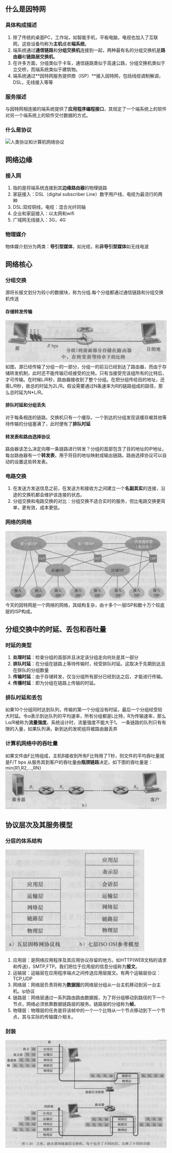 ## 什么是因特网
### 具体构成描述
1. 除了传统的桌面PC，工作站，如智能手机，平板电脑，电视也加入了互联网，这些设备均称为**主机**或者**端系统**。
2. 端系统通过**通信链路**和**分组交换机**连接到一起，两种最有名的分组交换机是**路由器**和**链路层交换机**。
3. 在许多方面，分组类似于卡车，通信链路类似于高速公路，分组交换机类似于立交桥，而端系统类似于建筑物。
4. 端系统通过**因特网服务提供商（ISP）**接入因特网，包括线缆调制解调，DSL，无线接入等等

### 服务描述
与因特网相连接的端系统提供了**应用程序编程接口**，其规定了一个端系统上的软件对另一个端系统上的软件交付数据的方式。

### 什么是协议
![人类协议和计算机网络协议](https://github.com/zihaopang/Backen-develope/tree/master/pics)

## 网络边缘
### 接入网
1. 指的是将端系统连接到其**边缘路由器**的物理链路
2. 家庭接入：DSL（digital subscriber Line）数字用户线、电缆为最流行的两种
3. DSL:双绞铜线，电缆：混合光纤同轴
4. 企业和家庭接入：以太网和wifi
5. 广域网无线接入：3G，4G

### 物理媒介
物体媒介划分为两类：**导引型媒体**，如光缆，和**非导引型媒体**如无线电波

## 网络核心
### 分组交换
源将长报文划分为较小的数据块，称为分组.每个分组都通过通信链路和分组交换机传送

#### 存储转发传输
![存储转发分组交换](https://github.com/zihaopang/Backen-develope/blob/master/pics/%E5%AD%98%E5%82%A8%E8%BD%AC%E5%8F%91%E5%88%86%E7%BB%84%E4%BA%A4%E6%8D%A2.PNG)
如图，源已经传输了分组一的一部分，分组一的前沿已经到达了路由器，而由于存储转发机制，此时还不能传输已经接受的比特。只有当接受完该组所有的比特后，才可传输。在时候L/R秒，路由器接收到了整个分组。在把分组传给目的地址，还需L/R秒，故总的时延为2L/R。假设需要通过N条速率为R的链路组成的路径，那么总时延为N*L/R。
#### 排队时延和分组丢失
对于每条相连的链路，交换机只有一个缓存。一个到达的分组发现该缓存被其他等待传输的分组塞满了，此时便有了**排队时延**
#### 转发表和路由选择协议
路由器该怎么决定向哪一条链路进行转发？分组的首部包含了目的地址的IP地址，每台路由器有一个**转发表**，用于将目的地址映射成输出链路。路由选择协议可以自动的设置这些转发表。

### 电路交换
1. 在发送方发送信息之前，在发送方和接收方之间建立一个**名副其实**的连接，沿途的交换机都会维护该连接的状态。
2. 分组交换和电路交换的对比：分组交换不适合实时的服务，但比电路交换更简单，更有效，成本更低。

### 网络的网络
![ISP的互联](https://github.com/zihaopang/Backen-develope/blob/master/pics/ISP%E7%9A%84%E4%BA%92%E8%81%94.PNG)
今天的因特网是一个网络的网络，其结构复杂，由十多个一层ISP和数十万个较底层的ISP构成。

## 分组交换中的时延、丢包和吞吐量
### 时延的类型
1. **处理时延**：检查分组的首部并且决定该分组走向何处是其一部分
2. **排队时延**：在分组在链路上等待传输时，经受排队时延。这取决于先期到达且在排队的分组数量
3. **传输时延**：由于存储转发，仅当分组所有部分已经到达之后，才能进行传输。
4. **传播时延**：即为分组在链路上传输的时延。

### 排队时延和丢包
如果10个分组同时达到队列，传输的第一个分组没有时延，最后一个分组经受较大时延。令α表示到达队列的平均速率，所有分组都是L比特，R为传输速率，那么Lα/R被称为**流量强度**。系统设计时，流量强度不能大于1。
一条链路的队列只有有限的入量，如果队列满，新到达的发呢组将被路由器丢弃

### 计算机网络中的吞吐量
如果文件由F比特组成，主机B接收到所有F比特用了T秒，则文件的平均吞吐量就是F/T bps
从服务其到客户的吞吐量由**瓶颈链路**决定。如下图的吞吐量是：min{R1,R2,...,RN}
![服务器到客户端的吞吐量](https://github.com/zihaopang/Backen-develope/blob/master/pics/%E6%9C%8D%E5%8A%A1%E5%99%A8%E5%88%B0%E5%AE%A2%E6%88%B7%E7%AB%AF%E7%9A%84%E5%90%9E%E5%90%90%E9%87%8F.PNG)

## 协议层次及其服务模型
### 分层的体系结构
![OSI参考模型](https://github.com/zihaopang/Backen-develope/blob/master/pics/%E5%88%86%E5%B1%82%E6%A8%A1%E5%9E%8B.PNG)
1. 应用层：是网络应用程序及其应用协议存留的地方。如HTTP(WEB文档的请求和传送)，SMTP,FTP。我们把位于应用层的信息分组称为**报文**。
2. 运输层：运输层在应用程序端点之间传送应用层报文。有两个运输层协议：TCP,UDP
3. 网络层：网络层负责将称为**数据报**的网络层分组从一台主机移动到另一台主机。ip协议
4. 链路层：网络层通过一系列路由路由数据报，为了将分组移动到路径的下一个节点，网络必须依靠数据链路层的服务。链路层的分组称为**帧**。
5. 物理层：物理层的任务是将该帧中的一个一个比特从一个节点移动到下一个节点，其与实际的传输媒介相关。

### 封装
![封装](https://github.com/zihaopang/Backen-develope/blob/master/pics/%E5%B0%81%E8%A3%85.PNG)
